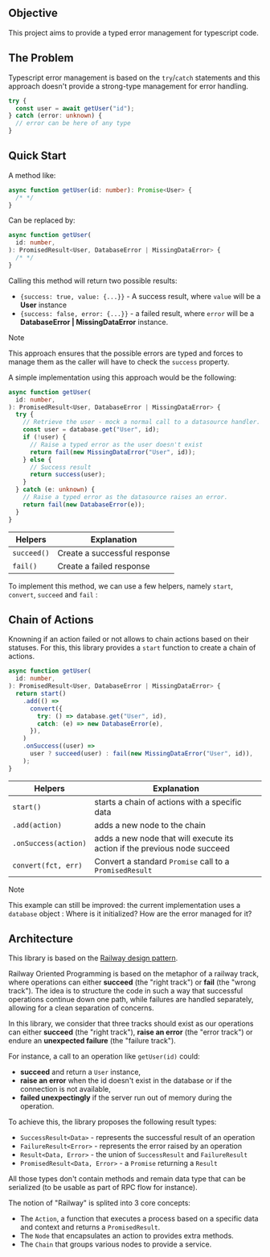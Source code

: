## Objective

This project aims to provide a typed error management for typescript code.

## The Problem

Typescript error management is based on the `try`/`catch` statements and this approach doesn't provide a strong-type management for error handling.

```typescript
try {
  const user = await getUser("id");
} catch (error: unknown) {
  // error can be here of any type
}
```

## Quick Start

A method like:

```typescript
async function getUser(id: number): Promise<User> {
  /* */
}
```

Can be replaced by:

```typescript
async function getUser(
  id: number,
): PromisedResult<User, DatabaseError | MissingDataError> {
  /* */
}
```

Calling this method will return two possible results:

- `{success: true, value: {...}}` - A success result, where `value` will be a **User** instance
- `{success: false, error: {...}}` - a failed result, where `error` will be a **DatabaseError | MissingDataError** instance.

> [!NOTE]
> This approach ensures that the possible errors are typed and forces to manage them as the caller will have to check the `success` property.

A simple implementation using this approach would be the following:

```typescript
async function getUser(
  id: number,
): PromisedResult<User, DatabaseError | MissingDataError> {
  try {
    // Retrieve the user - mock a normal call to a datasource handler.
    const user = database.get("User", id);
    if (!user) {
      // Raise a typed error as the user doesn't exist
      return fail(new MissingDataError("User", id));
    } else {
      // Success result
      return success(user);
    }
  } catch (e: unknown) {
    // Raise a typed error as the datasource raises an error.
    return fail(new DatabaseError(e));
  }
}
```

| Helpers     | Explanation                  |
| ----------- | ---------------------------- |
| `succeed()` | Create a successful response |
| `fail()`    | Create a failed response     |

To implement this method, we can use a few helpers, namely `start`, `convert`, `succeed` and `fail` :

## Chain of Actions

Knowning if an action failed or not allows to chain actions based on their statuses. For this, this library provides a `start` function to create a chain of actions.

```typescript
async function getUser(
  id: number,
): PromisedResult<User, DatabaseError | MissingDataError> {
  return start()
    .add(() =>
      convert({
        try: () => database.get("User", id),
        catch: (e) => new DatabaseError(e),
      }),
    )
    .onSuccess((user) =>
      user ? succeed(user) : fail(new MissingDataError("User", id)),
    );
}
```

| Helpers              | Explanation                                                               |
| -------------------- | ------------------------------------------------------------------------- |
| `start()`            | starts a chain of actions with a specific data                            |
| `.add(action)`       | adds a new node to the chain                                              |
| `.onSuccess(action)` | adds a new node that will execute its action if the previous node succeed |
| `convert(fct, err)`  | Convert a standard `Promise` call to a `PromisedResult`                   |

> [!NOTE]
> This example can still be improved: the current implementation uses a `database` object : Where is it initialized? How are the error managed for it?

## Architecture

This library is based on the [Railway design pattern](https://blog.logrocket.com/what-is-railway-oriented-programming/).

Railway Oriented Programming is based on the metaphor of a railway track, where operations can either **succeed** (the "right track") or **fail** (the "wrong track"). The idea is to structure the code in such a way that successful operations continue down one path, while failures are handled separately, allowing for a clean separation of concerns.

In this library, we consider that three tracks should exist as our operations can either **succeed** (the "right track"), **raise an error** (the "error track") or endure an **unexpected failure** (the "failure track").

For instance, a call to an operation like `getUser(id)` could:

- **succeed** and return a `User` instance,
- **raise an error** when the id doesn't exist in the database or if the connection is not available,
- **failed unexpectingly** if the server run out of memory during the operation.

To achieve this, the library proposes the following result types:

- `SuccessResult<Data>` - represents the successful result of an operation
- `FailureResult<Error>` - represents the error raised by an operation
- `Result<Data, Error>` - the union of `SuccessResult` and `FailureResult`
- `PromisedResult<Data, Error>` - a `Promise` returning a `Result`

All those types don't contain methods and remain data type that can be serialized (to be usable as part of RPC flow for instance).

The notion of "Railway" is splited into 3 core concepts:

- The `Action`, a function that executes a process based on a specific data and context and returns a `PromisedResult`.
- The `Node` that encapsulates an action to provides extra methods.
- The `Chain` that groups various nodes to provide a service.

